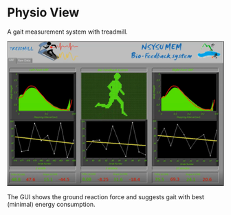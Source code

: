 # Physio View

A gait measurement system with treadmill.

![PhysioView](help/physio-view.PNG)

The GUI shows the ground reaction force and suggests gait with best (minimal) energy consumption.
